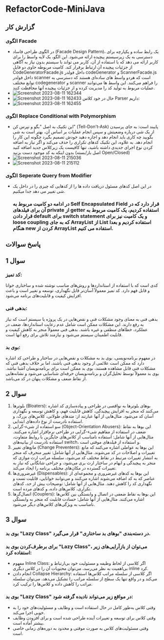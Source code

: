 # RefactorCode-MiniJava

## گزارش کار
### الگوی Facade
- در الگوی طراحی فاساد (Facade Design Pattern)، یک رابط ساده و یکپارچه برای دسترسی به یک زیرسیستم پیچیده ارائه می‌شود. این الگو، یک لایه واسط را برای کاربر ارائه می دهد که با استفاده از آن، کاربر می تواند با سیستم بدون نیاز به آگاهی از جزئیات پیچیده آن ارتباط برقرار کند. کامیت مربوطه حاوی دو فایل CodeGeneratorFacade.js داخل فولدر codeGenerator و ScannerFacade.js داخل فولدر scanner است که هردو واسط های ساده‌ای هستند که دسترسی به توابع مختلف  codegenerator و scanner را فراهم می‌کنند. این واسط ها می‌توانند عملیات مربوط به تولید کد را مدیریت کرده و از جزئیات پیچیده آنها محافظت کنند.
- ![Screenshot 2023-08-11 162344](https://github.com/royaghavami/RefactorCode-MiniJava/assets/59202308/e449fa2f-3651-4f41-a88b-ffc455e0f42a)
- ![Screenshot 2023-08-11 162433](https://github.com/royaghavami/RefactorCode-MiniJava/assets/59202308/1a345287-8d02-490a-96c6-af0bcbd59dfd)
حال در خود کلاس Parser داریم:
- ![Screenshot 2023-08-11 162455](https://github.com/royaghavami/RefactorCode-MiniJava/assets/59202308/edb4dd0a-6401-4161-a668-02c27d679179)

### الگوی Replace Conditional with Polymorphism
- این تکنیک به اصل "بگو و نپرس کن" (Tell-Don't-Ask) پایبند است: به جای پرسیدن از یک شی درباره وضعیتش و سپس انجام عملیات بر اساس آن، بهتر است به شی بگویید چه کاری باید انجام دهد و اجازه دهید خودش تصمیم بگیرد چگونه این کار را انجام دهد. به علاوه، این تکنیک کدهای تکراری را حذف می‌کند و اگر نیاز به اضافه کردن نوع اجرای جدیدی داشته باشید، تنها کافیست یک زیرکلاس جدید اضافه کنید بدون اینکه به کد موجود دست بزنید (اصل باز/بسته Open/Closed)
- ![Screenshot 2023-08-11 215036](https://github.com/royaghavami/RefactorCode-MiniJava/assets/59202308/3f8931d9-eb68-4197-bc94-afeea267465f)
- ![Screenshot 2023-08-11 215112](https://github.com/royaghavami/RefactorCode-MiniJava/assets/59202308/fd65c4d1-690a-488f-b689-de6619f0ac78)

### الگوی Seperate Query from Modifier
- در این اصل کدهای مسئول دریافت داده ها را از کدهایی که چیزی را در داخل یک شی تغییر می دهد جدا میکنیم.

  ### در ادامه دو کامیت مربوط به Self Encapsulated Field قرار دارد که در آن برای فیلدهای private از getter استفاده کردیم، یک کامیت مربوط به قرار دادن default برای switch statement و یک کامیت نیز برای loose coupling که به جای ArrayList از List استفاده کردیم و بعدا هنگام new کردن از ArrayList استفاده می کنیم.
  



## پاسخ سوالات
## سوال 1
### کد تمیز: 
کدی است که با استفاده از استانداردها و روش‌های مناسب نوشته شده و ساختاری خوانا و قابل فهم دارد. کد تمیز معمولاً آسان‌تر قابل نگهداری، توسعه و تغییر است و باعث افزایش کیفیت و قابلیت‌های برنامه می‌شود.

### بدهی فنی: 
بدهی فنی به معنای وجود مشکلات فنی و نقص‌هایی در یک پروژه یا سیستم است که نیاز به رفع دارند. این مشکلات ممکن است شامل عدم رعایت استانداردها، ضعف در عملکرد، خطاهای منطقی و غیره باشند. بدهی فنی معمولاً منجر به کاهش کیفیت و قابلیت اطمینان سیستم می‌شود و نیازمند تلاش برای رفع آنها است.

### بوی بد: 
در مفهوم برنامه‌نویسی، بوی بد به مشکلات و نقص‌هایی در ساختار و طراحی کد اشاره دارد که ممکن است علائمی از وجود بدهی فنی باشند، اما بر خلاف بدهی فنی که مشکلات فنی قابل مشاهده هستند، بوی بد ممکن است برای برنامه‌نویسان آشنا نباشد. بوی بد معمولاً توسط تحلیل‌گران و برنامه‌نویسان حرفه‌ای شناسایی می‌شود و نشانه‌هایی از نقاط ضعف و مشکلات پنهان در کد می‌باشد.

## سوال 2
1.	بلوترها (Bloaters): بوهای بلوترها به نواقصی در طراحی و پیاده‌سازی کد اشاره می‌کنند که منجر به افزایش پیچیدگی، کاهش قابلیت فهم، و کاهش توسعه و نگهداری آسان کد می‌شود. مثال‌هایی از آنها عبارتند از: متدهای طولانی، کلاس‌های بزرگ، و استفاده نادرست از نوع داده‌های ابتدایی.
2.	سو استفاده از شیء-گرایی (Object-Orientation Abusers): این بوها به نقاط ضعف در استفاده از مفاهیم شیء-گرایی در طراحی نرم‌افزار اشاره می‌کنند. مثال‌هایی از آنها شامل: استفاده نامناسب از کلاس‌های جایگزین با روابط متفاوت، استفاده نادرست از بیانیه‌های switch، و استفاده از فیلدهای موقتی است.
3.	مانع‌های تغییر (Change Preventers): این بوها به عواملی اشاره می‌کنند که مانع تغییرات و اصلاحات در کد می‌شوند. مثال‌هایی از آنها شامل: تغییر منحرف که منجر به انتشار تغییرات مرتبط در نقاط مختلف کد می‌شود، سلسله مراتب ارث موازی که منجر به پیچیدگی و ابهام در ساختار ارث بری می‌شود، و جراحی شاتگانی که نیاز به تغییرات گسترده در مکان‌های مختلف برنامه را ایجاد می‌کند.
4.	غیرضروری‌ها (Dispensables): این بوها به کدهای غیرضروری و مجموعه‌ای از عناصر که به کد اضافه می‌شوند اشاره می‌کنند و می‌توانند خوانایی، قابلیت تست و نگهداری کد را کاهش دهند. مثال‌هایی از آنها شامل: توضیحات بیش از حد، کدهای تکراری، کلاس‌های داده، و کدهای مرده است.
5.	اتصال‌گرها (Couplers): این بوها به نقاط ضعفی در اتصال و وابستگی بین کلاس‌ها اشاره می‌کنند. مثال‌هایی از آنها شامل: حسادت قابلیت که منجر به وابستگی نامناسب به ویژگی‌های کلاس‌های دیگر می‌شود.


## سوال 3
### بوی بد "Lazy Class" در دسته‌بندی "بوهای بد ساختاری" قرار می‌گیرد.
### برای برطرف‌کردن بوی بد "Lazy Class"، می‌توان از بازآرایی‌های زیر استفاده کرد:
-	مفهوم Inline Class: اگر کلاسی از لحاظ وظیفه و مسئولیت خود بی‌ارتباط و بی‌اهمیت به نظر می‌رسد، می‌توان محتویات آن را در کلاس دیگری inline کرد.
-	انجام دادن Collapse Hierarchy: اگر کلاسی از سلسله مراتب کلاس‌ها استفاده می‌کند و در واقع تنها یک سطح از سلسله مراتب را تشکیل می‌دهد، می‌توان سلسله مراتب را کاهش داده و کلاس‌ها را ترکیب کرد.
### بوی بد "Lazy Class" در مواقع زیر می‌تواند نادیده گرفته شود:
-	وقتی کلاس به‌طور کامل در حال استفاده است و وظایف و مسئولیت‌های خود را به خوبی اجرا می‌کند.
-	وقتی کلاس برای توسعه و تغییرات آینده طراحی شده است و برای افزودن وظایف بیشتر آماده است.
-	وقتی مسئولیت‌های کلاس به صورت موقتی و محدود به دوره‌های زمانی خاصی است.
